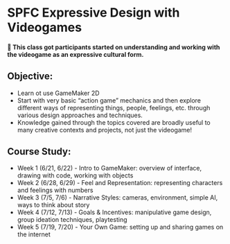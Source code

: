 # SPFC Expressive Design with Videogames
#### 👾 This class got participants started on understanding and working with the videogame as an expressive cultural form.

## Objective:
- Learn ot use GameMaker 2D
- Start with very basic “action game” mechanics and then explore different ways of representing things, people, feelings, etc. through various design approaches and techniques. 
- Knowledge gained through the topics covered are broadly useful to many creative contexts and projects, not just the videogame!

## Course Study: 
- Week 1 (6/21, 6/22) - Intro to GameMaker: overview of interface, drawing with code, working with objects
- Week 2 (6/28, 6/29) - Feel and Representation: representing characters and feelings with numbers
- Week 3 (7/5, 7/6) - Narrative Styles: cameras, environment, simple AI, ways to think about story
- Week 4 (7/12, 7/13) - Goals & Incentives: manipulative game design, group ideation techniques, playtesting
- Week 5 (7/19, 7/20) - Your Own Game: setting up and sharing games on the internet
